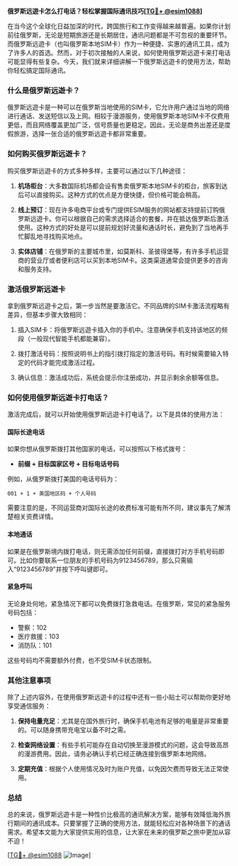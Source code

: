 **俄罗斯远遊卡怎么打电话？轻松掌握国际通讯技巧[[TG💪+ @esim1088](https://t.me/s/esim1088)]**

在当今这个全球化日益加深的时代，跨国旅行和工作变得越来越普遍。如果你计划前往俄罗斯，无论是短期旅游还是长期居住，通讯问题都是不可忽视的重要环节。而俄罗斯远遊卡（也叫俄罗斯本地SIM卡）作为一种便捷、实惠的通讯工具，成为了许多人的首选。然而，对于初次接触的人来说，如何使用俄罗斯远遊卡来打电话可能显得有些复杂。今天，我们就来详细讲解一下俄罗斯远遊卡的使用方法，帮助你轻松搞定国际通讯。

### 什么是俄罗斯远遊卡？

俄罗斯远遊卡是一种可以在俄罗斯当地使用的SIM卡，它允许用户通过当地的网络进行通话、发送短信以及上网。相较于漫游服务，使用俄罗斯本地SIM卡不仅费用更低，而且网络覆盖更加广泛，信号质量也更稳定。因此，无论是商务出差还是度假旅游，选择一张合适的俄罗斯远遊卡都非常重要。

### 如何购买俄罗斯远遊卡？

购买俄罗斯远遊卡的方式多种多样，主要可以通过以下几种途径：

1. **机场柜台**：大多数国际机场都会设有售卖俄罗斯本地SIM卡的柜台，旅客到达后可以直接购买。这种方式的优点是方便快捷，但价格可能会稍高。
   
2. **线上预订**：现在许多电商平台或专门提供ESIM服务的网站都支持提前订购俄罗斯远遊卡。你可以根据自己的需求选择适合的套餐，并在抵达俄罗斯后激活使用。这种方式的好处是可以提前规划好流量和通话时长，避免到了当地再手忙脚乱地寻找购买地点。

3. **实体店铺**：在俄罗斯的主要城市里，如莫斯科、圣彼得堡等，有许多手机运营商的营业厅或者便利店可以买到本地SIM卡。这类渠道通常会提供更多的咨询和服务支持。

### 激活俄罗斯远遊卡

拿到俄罗斯远遊卡之后，第一步当然是要激活它。不同品牌的SIM卡激活流程略有差异，但基本步骤大致相同：

1. 插入SIM卡：将俄罗斯远遊卡插入你的手机中。注意确保手机支持该地区的频段（一般现代智能手机都能兼容）。
   
2. 拨打激活号码：按照说明书上的指引拨打指定的激活号码。有时候需要输入特定的代码才能完成激活过程。

3. 确认信息：激活成功后，系统会提示你注册成功，并显示剩余余额等信息。

### 如何使用俄罗斯远遊卡打电话？

激活完成后，就可以开始使用俄罗斯远遊卡打电话了。以下是具体的使用方法：

#### 国际长途电话

如果你想从俄罗斯拨打其他国家的电话，可以按照以下格式拨号：

- **前缀 + 目标国家区号 + 目标电话号码**

例如，从俄罗斯拨打美国的电话号码为：
```
001 + 1 + 美国地区码 + 个人号码
```

需要注意的是，不同运营商对国际长途的收费标准可能有所不同，建议事先了解清楚相关资费详情。

#### 本地通话

如果是在俄罗斯境内拨打电话，则无需添加任何前缀，直接拨打对方手机号码即可。比如你要联系一位朋友的手机号码为9123456789，那么只需输入“9123456789”并按下呼叫键即可。

#### 紧急呼叫

无论身处何地，紧急情况下都可以免费拨打急救电话。在俄罗斯，常见的紧急服务号码包括：
- 警察：102
- 医疗救援：103
- 消防队：101

这些号码均不需要额外付费，也不受SIM卡状态限制。

### 其他注意事项

除了上述内容外，在使用俄罗斯远遊卡的过程中还有一些小贴士可以帮助你更好地享受通信服务：

1. **保持电量充足**：尤其是在国外旅行时，确保手机电池有足够的电量是非常重要的。可以随身携带充电宝以备不时之需。

2. **检查网络设置**：有些手机可能存在自动切换至漫游模式的问题，这会导致高昂的漫游费用。因此，请务必确认手机已经正确连接到俄罗斯本地网络。

3. **定期充值**：根据个人使用情况及时为账户充值，以免因欠费而导致无法正常使用。

### 总结

总的来说，俄罗斯远遊卡是一种性价比极高的通讯解决方案，能够有效降低海外旅行期间的通讯成本。只要掌握了正确的使用方法，就能轻松应对各种场景下的通话需求。希望本文能为大家提供实用的信息，让大家在未来的俄罗斯之旅中更加从容不迫！

[[TG💪+ @esim1088](https://t.me/s/esim1088) ![Image](https://i.postimg.cc/4NQfJmqS/Snipaste-2025-05-13-00-14-12.png)]